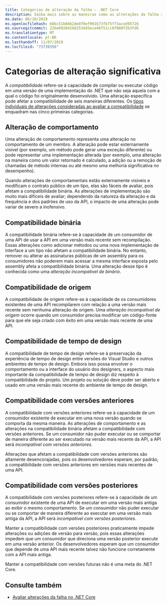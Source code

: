 ```yaml
---
title: Categorias de alteração da falha – .NET Core
description: Saiba mais sobre as maneiras como as alterações da falha são categorizadas no .NET Core.
ms.date: 06/10/2019
ms.openlocfilehash: 68bc51b6662de070ef901b73fb75ff3aced95726
ms.sourcegitcommit: 22be09204266253d45ece46f51cc6f080f2b3fd6
ms.translationtype: MT
ms.contentlocale: pt-BR
ms.lasthandoff: 11/07/2019
ms.locfileid: "73739356"
---
```

# <a name="breaking-change-categories"></a>Categorias de alteração significativa

A *compatibilidade* refere-se à capacidade de compilar ou executar código em uma versão de uma implementação do .NET que não seja aquela com a qual o código foi originalmente desenvolvido. Uma alteração específica pode afetar a compatibilidade de seis maneiras diferentes. Os [tipos individuais de alterações consideradas ao avaliar a compatibilidade](index.md) se enquadram nas cinco primeiras categorias.

## <a name="behavioral-change"></a>Alteração de comportamento

Uma alteração de comportamento representa uma alteração no comportamento de um membro. A alteração pode estar externamente visível (por exemplo, um método pode gerar uma exceção diferente) ou pode representar uma implementação alterada (por exemplo, uma alteração na maneira como um valor retornado é calculado, a adição ou a remoção de chamadas de método internas ou até mesmo uma melhoria significativa no desempenho).

Quando alterações de comportamentais estão externamente visíveis e modificam o contrato público de um tipo, elas são fáceis de avaliar, pois afetam a compatibilidade binária. As alterações de implementação são muito mais difíceis de avaliar; dependendo da natureza da alteração e da frequência e dos padrões de uso da API, o impacto de uma alteração pode variar de severo a inofensivo.

## <a name="binary-compatibility"></a>Compatibilidade binária

A compatibilidade binária refere-se à capacidade de um consumidor de uma API de usar a API em uma versão mais recente sem recompilação. Essas alterações como adicionar métodos ou uma nova implementação de interface a um tipo não afetam a compatibilidade binária. No entanto, remover ou alterar as assinaturas públicas de um assembly para os consumidores não poderem mais acessar a mesma interface exposta pelo assembly afeta a compatibilidade binária. Uma alteração desse tipo é conhecida como uma *alteração incompatível de binário*.

## <a name="source-compatibility"></a>Compatibilidade de origem

A compatibilidade de origem refere-se à capacidade de os consumidores existentes de uma API recompilarem com relação a uma versão mais recente sem nenhuma alteração de origem. Uma *alteração incompatível de origem* ocorre quando um consumidor precisa modificar um código-fonte para que ele seja criado com êxito em uma versão mais recente de uma API.

## <a name="design-time-compatibility"></a>Compatibilidade de tempo de design

A compatibilidade de tempo de design refere-se à preservação da experiência de tempo de design entre versões do Visual Studio e outros ambientes de tempo de design. Embora isso possa envolver o comportamento ou a interface do usuário dos designers, o aspecto mais importante da compatibilidade de tempo de design diz respeito à compatibilidade do projeto. Um projeto ou solução deve poder ser aberto e usado em uma versão mais recente do ambiente de tempo de design.

## <a name="backwards-compatibility"></a>Compatibilidade com versões anteriores

A compatibilidade com versões anteriores refere-se à capacidade de um consumidor existente de executar em uma nova versão quando se comporta da mesma maneira. As alterações de comportamento e as alterações na compatibilidade binária afetam a compatibilidade com versões anteriores. Se um consumidor não puder executar ou se comportar de maneira diferente ao ser executado na versão mais recente da API, a API será *incompatível com versões anteriores*.

Alterações que afetam a compatibilidade com versões anteriores são altamente desencorajadas, pois os desenvolvedores esperam, por padrão, a compatibilidade com versões anteriores em versões mais recentes de uma API.

## <a name="forward-compatibility"></a>Compatibilidade com versões posteriores

A compatibilidade com versões posteriores refere-se à capacidade de um consumidor existente de uma API de executar em uma versão mais antiga ao exibir o mesmo comportamento. Se um consumidor não puder executar ou se comportar de maneira diferente ao executar em uma versão mais antiga da API, a API será *incompatível com versões posteriores*.

Manter a compatibilidade com versões posteriores praticamente impede alterações ou adições de versão para versão, pois essas alterações impedem que um consumidor que direciona uma versão posterior execute em uma versão anterior. Os desenvolvedores esperam que um consumidor que depende de uma API mais recente talvez não funcione corretamente com a API mais antiga.

Manter a compatibilidade com versões futuras não é uma meta do .NET Core.

## <a name="see-also"></a>Consulte também

- [Avaliar alterações da falha no .NET Core](index.md)
